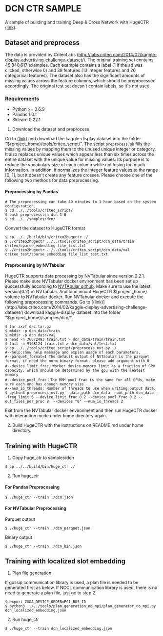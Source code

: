 # DCN CTR SAMPLE #
A sample of building and training Deep & Cross Network with HugeCTR [(link)](https://arxiv.org/pdf/1708.05123.pdf).

## Dataset and preprocess ##
The data is provided by CriteoLabs (http://labs.criteo.com/2014/02/kaggle-display-advertising-challenge-dataset/).
The original training set contains 45,840,617 examples.
Each example contains a label (1 if the ad was clicked, otherwise 0) and 39 features (13 integer features and 26 categorical features).
The dataset also has the significant amounts of missing values across the feature columns, which should be preprocessed accordingly.
The original test set doesn't contain labels, so it's not used.

### Requirements ###
* Python >= 3.6.9
* Pandas 1.0.1
* Sklearn 0.22.1

1. Download the dataset and preprocess

Go to [(link)](http://labs.criteo.com/2014/02/kaggle-display-advertising-challenge-dataset/)
and download the kaggle-display dataset into the folder "${project_home}/tools/criteo_script/".
The script `preprocess.sh` fills the missing values by mapping them to the unused unique integer or category.
It also replaces unique values which appear less than six times across the entire dataset with the unique value for missing values.
Its purpose is to reduce the vocabulary size of each column while not losing too much information.
In addition, it normalizes the integer feature values to the range [0, 1],
but it doesn't create any feature crosses. Please choose one of the following two methods for data preprocessing.

#### Preprocessing by Pandas ####
```shell
# The preprocessing can take 40 minutes to 1 hour based on the system configuration.
$ cd ../../tools/criteo_script/
$ bash preprocess.sh dcn 1 0
$ cd ../../samples/dcn/
```
Convert the dataset to HugeCTR format
```shell
$ cp ../../build/bin/criteo2hugectr ./
$ ./criteo2hugectr ../../tools/criteo_script/dcn_data/train criteo/sparse_embedding file_list.txt
$ ./criteo2hugectr ../../tools/criteo_script/dcn_data/val criteo_test/sparse_embedding file_list_test.txt
```

#### Preprocessing by NVTabular ####

HugeCTR supports data processing by NVTabular since version 2.2.1. Please make sure NVTabular docker environment has been set up successfully according to [NVTAbular github](https://github.com/NVIDIA/NVTabular). Make sure to use the latest version(0.2) of NVTabular.
And bind mount HugeCTR ${project_home} volume to NVTabular docker. Run NVTabular docker and execute the following preprocessing commands.
Go to [(link)](http://labs.criteo.com/2014/02/kaggle-display-advertising-challenge-dataset/)
download kaggle-display dataset into the folder "${project_home}/samples/dcn/". 
```shell
$ tar zxvf dac.tar.gz 
$ mkdir -p dcn_data/train
$ mkdir -p dcn_data/val 
$ head -n 36672493 train.txt > dcn_data/train/train.txt 
$ tail -n 9168124 train.txt > dcn_data/val/test.txt 
$ cp ../../tools/criteo_script/preprocess_nvt.py ./
#--help:show help message and explan usage of each parameters.
#--parquet_format=1 The default output of NVTabular is the parquet format, if need the norm binary format, please add argument with 0
#--device_limit_frac：Worker device-memory limit as a fraction of GPU capacity, which should be determined by the gpu with the leatest memory
#--device_pool_frac：The RMM pool frac is the same for all GPUs, make sure each one has enough memory size
#--num_io_threads: Number of threads to use when writing output data.
$ python3 preprocess_nvt.py --data_path dcn_data --out_path dcn_data --freq_limit 6 --device_limit_frac 0.2 --device_pool_frac 0.2 --out_files_per_proc 8  --devices "0" --num_io_threads 2 
```
Exit from the NVTabular docker environment and then run HugeCTR docker with interaction mode under home directory again.

2. Build HugeCTR with the instructions on README.md under home directory.


## Training with HugeCTR ##

1. Copy huge_ctr to samples/dcn
```shell
$ cp ../../build/bin/huge_ctr ./
```

2. Run huge_ctr

#### For Pandas Preprocessing ####
```shell
$ ./huge_ctr --train ./dcn.json
```

#### For NVTabular Preprocessing ####

Parquet output
```shell
$ ./huge_ctr --train ./dcn_parquet.json
```

Binary output
```shell
$ ./huge_ctr --train ./dcn_bin.json
```

## Training with localized slot embedding ##

1. Plan file generation

If gossip communication library is used, a plan file is needed to be generated first as below. If NCCL communication library is used, there is no need to generate a plan file, just go to step 2. 
```shell
$ export CUDA_DEVICE_ORDER=PCI_BUS_ID
$ python3 ../../tools/plan_generation_no_mpi/plan_generator_no_mpi.py dcn_localized_embedding.json
```

2. Run huge_ctr
```shell
$ ./huge_ctr --train dcn_localized_embedding.json
```

